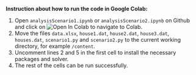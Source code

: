 **Instruction about how to run the code in Google Colab:**

1. Open `analysisScenario1.ipynb` or `analysisScenario2.ipynb` on Github and click on ![Open In Colab](https://colab.research.google.com/assets/colab-badge.svg) to navigate to Colab. 
2. Move the files `data.xlsx`, `house1.dat`, `house2.dat`, `house3.dat`, `houses.dat`, `scenario1.py` and `scenario2.py` to the current working directory, for example `/content`. 
3. Uncomment lines 2 and 5 in the first cell to install the necessary packages and solver.
4. The rest of the cells can be run successfully.